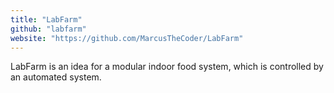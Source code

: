 ```yaml
---
title: "LabFarm"
github: "labfarm"
website: "https://github.com/MarcusTheCoder/LabFarm"
---
```


LabFarm is an idea for a modular indoor food system, which is controlled by an automated system.
